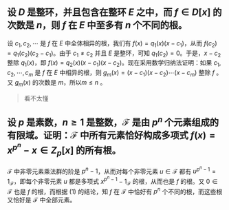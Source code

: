 ## 设 $D$ 是整环，并且包含在整环 $E$ 之中，而 $f\in D[x]$ 的次数是 $n$，则 $f$ 在 $E$ 中至多有 $n$ 个不同的根。

设 $c_1,c_2,\cdots$ 是 $f$ 在 $E$ 中全体相异的根，我们有 $f(x)=q_1(x)(x-c_1)$，从而 $f(c_2)=q_1(c_2)(c_2-c_1)$。由于 $c_1\ne c_2$ 并且 $E$ 是整环，可知 $q_1(c_2)=0$。于是，$x-c_2$ 整除 $q_1(x)$，即 $f(x)=q_2(x)(x-c_1)(x-c_2)$。现在采用数学归纳法证明：如果 $c_1,c_2,\cdots,c_m$ 是 $f$ 在 $E$ 中相异的根，则 $g_m(x)=(x-c_1)(x-c_2)\cdots(x-c_m)$ 整除 $f$ 。又 $g_m(x)$ 的次数是 $m$，所以$m\le n$ 。
> 看不太懂

## 设 $p$ 是素数，$n\ge1$ 是整数，$\mathcal{F}$ 是由 $p^n$ 个元素组成的有限域。证明：$\mathcal{F}$ 中所有元素恰好构成多项式 $f(x)=x^{p^n}-x\in Z_p[x]$ 的所有根。

$\mathcal{F}$ 中非零元素乘法群的阶是 $p^n-1$，从而对每个非零元素 $u\in\mathcal{F}$ 都有 $u^{p^n-1}=1_{\mathcal{F}}$，即每个非零元素 $u$ 都是多项式 $x^{p^n-1}-1_{\mathcal{F}}$ 的根，从而也是 $f$ 的根。又 $0\in\mathcal{F}$ 也是 $f$ 的根，而根据 $(1)$ 的结论，知 $f$ 在 $\mathcal{F}$ 中恰好有 $p^n$ 个不同的根，而这些根又恰好是 $\mathcal{F}$ 中全部元素。
